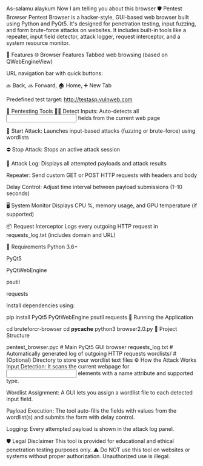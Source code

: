 As-salamu alaykum 
Now I am telling you about this browser
🛡️ Pentest Browser
Pentest Browser is a hacker-style, GUI-based web browser built using Python and PyQt5. It's designed for penetration testing, input fuzzing, and form brute-force attacks on websites. It includes built-in tools like a repeater, input field detector, attack logger, request interceptor, and a system resource monitor.

🧩 Features
🌐 Browser Features
Tabbed web browsing (based on QWebEngineView)

URL navigation bar with quick buttons:

🔙 Back, 🔜 Forward, 🏠 Home, ➕ New Tab

Predefined test target: http://testasp.vulnweb.com

🧪 Pentesting Tools
🕵️‍♂️ Detect Inputs: Auto-detects all <input name=""> fields from the current web page

🚀 Start Attack: Launches input-based attacks (fuzzing or brute-force) using wordlists

⛔ Stop Attack: Stops an active attack session

📜 Attack Log: Displays all attempted payloads and attack results

Repeater: Send custom GET or POST HTTP requests with headers and body

Delay Control: Adjust time interval between payload submissions (1–10 seconds)

🖥️ System Monitor
Displays CPU %, memory usage, and GPU temperature (if supported)

📦 Request Interceptor
Logs every outgoing HTTP request in requests_log.txt (includes domain and URL)

🔧 Requirements
Python 3.6+

PyQt5

PyQtWebEngine

psutil

requests

Install dependencies using:

pip install PyQt5 PyQtWebEngine psutil requests
🚀 Running the Application

cd bruteforcr-browser
cd __pycache__
python3 browser2.0.py
📂 Project Structure

pentest_browser.pyc      # Main PyQt5 GUI browser
requests_log.txt        # Automatically generated log of outgoing HTTP requests
wordlists/              # (Optional) Directory to store your wordlist text files
⚙️ How the Attack Works
Input Detection:
It scans the current webpage for <input> elements with a name attribute and supported type.

Wordlist Assignment:
A GUI lets you assign a wordlist file to each detected input field.

Payload Execution:
The tool auto-fills the fields with values from the wordlist(s) and submits the form with delay control.

Logging:
Every attempted payload is shown in the attack log panel.

🛡️ Legal Disclaimer
This tool is provided for educational and ethical penetration testing purposes only.
⚠️ Do NOT use this tool on websites or systems without proper authorization. Unauthorized use is illegal.

